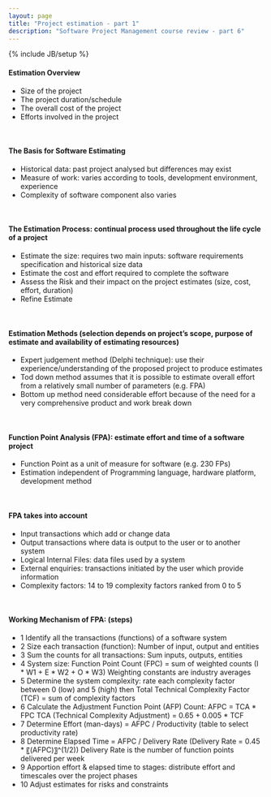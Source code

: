 ```yaml
---
layout: page
title: "Project estimation - part 1"
description: "Software Project Management course review - part 6"
---
```

{% include JB/setup %}


#### Estimation Overview

* Size of the project
* The project duration/schedule
* The overall cost of the project
* Efforts involved in the project

<br/>

#### The Basis for Software Estimating

* Historical data: past project analysed but differences may exist
* Measure of work: varies according to tools, development environment, experience
* Complexity of software component also varies

<br/>

#### The Estimation Process: continual process used throughout the life cycle of a project

* Estimate the size: requires two main inputs: software requirements specification and historical size data
* Estimate the cost and effort required to complete the software
* Assess the Risk and their impact on the project estimates (size, cost, effort, duration)
* Refine Estimate

<br/>

#### Estimation Methods (selection depends on project’s scope, purpose of estimate and availability of estimating resources)

* Expert judgement method (Delphi technique): use their experience/understanding of the proposed project to produce estimates
* Tod down method assumes that it is possible to estimate overall effort from a relatively small number of parameters (e.g. FPA)
* Bottom up method need considerable effort because of the need for a very comprehensive product and work break down

<br/>

#### Function Point Analysis (FPA): estimate effort and time of a software project

* Function Point as a unit of measure for software (e.g. 230 FPs)
* Estimation independent of Programming language, hardware platform, development method

<br/>

#### FPA takes into account

* Input transactions which add or change data
* Output transactions where data is output to the user or to another system
* Logical Internal Files: data files used by a system
* External enquiries: transactions initiated by the user which provide information
* Complexity factors: 14 to 19 complexity factors ranked from 0 to 5

<br/>

#### Working Mechanism of FPA: (steps)

* 1 Identify all the transactions (functions) of a software system
* 2 Size each transaction (function): Number of input, output and entities
* 3 Sum the counts for all transactions: Sum inputs, outputs, entities
* 4 System size: Function Point Count (FPC) = sum of weighted counts (I * W1 + E * W2 + O * W3) Weighting constants are industry averages
* 5 Determine the system complexity: rate each complexity factor between 0 (low) and 5 (high) then Total Technical Complexity Factor (TCF) = sum of complexity factors
* 6 Calculate the Adjustment Function Point (AFP) Count: AFPC = TCA * FPC
TCA (Technical Complexity Adjustment) = 0.65 + 0.005 * TCF
* 7 Determine Effort (man-days) = AFPC / Productivity (table to select productivity rate)
* 8 Determine Elapsed Time = AFPC / Delivery Rate (Delivery Rate = 0.45 * 〖(AFPC)〗^(1/2))
Delivery Rate is the number of function points delivered per week
* 9 Apportion effort & elapsed time to stages: distribute effort and timescales over the project phases
* 10 Adjust estimates for risks and constraints
